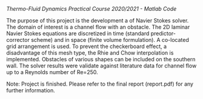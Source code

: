 _Thermo-Fluid Dynamics Practical Course 2020/2021 - Matlab Code_

The purpose of this project is the development a of Navier Stokes solver. The domain of interest is a channel flow with an 
obstacle. The 2D laminar Navier Stokes equations are discretized in time (standard predictor-corrector scheme) and in space 
(finite volume formulation). A co-located grid arrangement is used. To prevent the checkerboard effect, a disadvantage of 
this mesh type, the Rhie and Chow interpolation is implemented. Obstacles of various shapes can be included on the southern 
wall. The solver results were validate against literature data for channel flow up to a Reynolds number of Re=250.

Note:
Project is finished. Please refer to the final report (report.pdf) for any further information.

